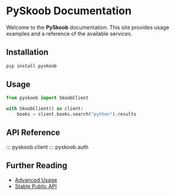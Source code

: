 # PySkoob Documentation

Welcome to the **PySkoob** documentation. This site provides usage examples and a reference of the available services.

## Installation

```bash
pip install pyskoob
```

## Usage

```python
from pyskoob import SkoobClient

with SkoobClient() as client:
    books = client.books.search("python").results
```

## API Reference

::: pyskoob.client
::: pyskoob.auth

## Further Reading

- [Advanced Usage](advanced_usage.md)
- [Stable Public API](stable_api.md)
